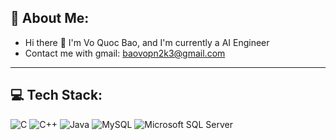 ## 🦔 About Me:

- Hi there 👋 I'm Vo Quoc Bao, and I'm currently a AI Engineer 
- Contact me with gmail: [baovopn2k3@gmail.com](mailto:baovopn2k3@gmail.com)

---


## 💻 Tech Stack:

![C](https://img.shields.io/badge/C-00599C?style=flat-square&logo=c&logoColor=white)
![C++](https://img.shields.io/badge/C++-00599C?style=flat-square&logo=c%2B%2B&logoColor=white)
![Java](https://img.shields.io/badge/Java-ED8B00?style=flat-square&logo=java&logoColor=white)
![MySQL](https://img.shields.io/badge/MySQL-005C84?style=flat-square&logo=mysql&logoColor=white)
![Microsoft SQL Server](https://img.shields.io/badge/Microsoft_SQL_Server-CC2927?style=flat-square&logo=microsoft-sql-server&logoColor=white)
<!--
**quocbao036/quocbao036** is a ✨ _special_ ✨ repository because its `README.md` (this file) appears on your GitHub profile.
## 📊 GitHub Stats:

![Vo Quoc Bao's GitHub Stats](https://github-readme-stats.vercel.app/api?username=quocbao036&show_icons=true&theme=dracula&count_private=true)

![GitHub Streak](https://streak-stats.demolab.com?user=quocbao036&theme=dracula&hide_border=false&date_format=M%20j%5B%2C%20Y%5D)

![Top Langs](https://github-readme-stats.vercel.app/api/top-langs/?username=quocbao036&layout=compact&theme=dracula&langs_count=10)

Here are some ideas to get you started:

- 🔭 I’m currently working on ...
- 🌱 I’m currently learning ...
- 👯 I’m looking to collaborate on ...
- 🤔 I’m looking for help with ...
- 💬 Ask me about ...
- 📫 How to reach me: ...
- 😄 Pronouns: ...
- ⚡ Fun fact: ...
-->
